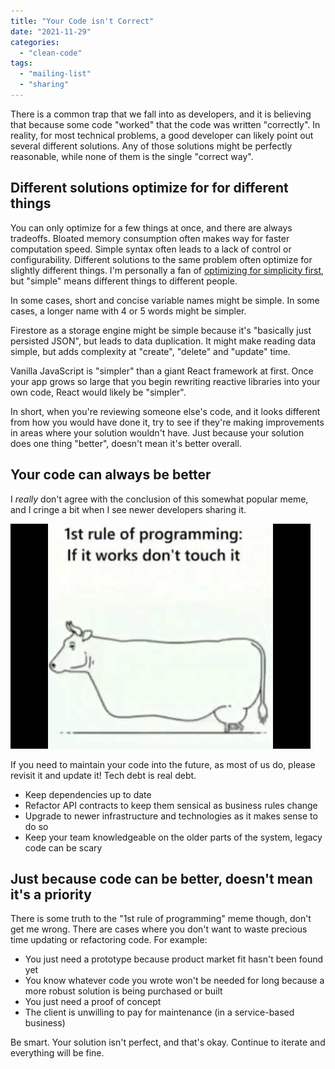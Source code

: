 ```yaml
---
title: "Your Code isn't Correct"
date: "2021-11-29"
categories: 
  - "clean-code"
tags: 
  - "mailing-list"
  - "sharing"
---
```


There is a common trap that we fall into as developers, and it is believing that because some code "worked" that the code was written "correctly". In reality, for most technical problems, a good developer can likely point out several different solutions. Any of those solutions might be perfectly reasonable, while none of them is the single "correct way".

## Different solutions optimize for for different things

You can only optimize for a few things at once, and there are always tradeoffs. Bloated memory consumption often makes way for faster computation speed. Simple syntax often leads to a lack of control or configurability. Different solutions to the same problem often optimize for slightly different things. I'm personally a fan of [optimizing for simplicity first](https://qvault.io/clean-code/optimize-for-simplicity-first/), but "simple" means different things to different people.

In some cases, short and concise variable names might be simple. In some cases, a longer name with 4 or 5 words might be simpler.

Firestore as a storage engine might be simple because it's "basically just persisted JSON", but leads to data duplication. It might make reading data simple, but adds complexity at "create", "delete" and "update" time.

Vanilla JavaScript is "simpler" than a giant React framework at first. Once your app grows so large that you begin rewriting reactive libraries into your own code, React would likely be "simpler".

In short, when you're reviewing someone else's code, and it looks different from how you would have done it, try to see if they're making improvements in areas where your solution wouldn't have. Just because your solution does one thing "better", doesn't mean it's better overall.

## Your code can always be better

I _really_ don't agree with the conclusion of this somewhat popular meme, and I cringe a bit when I see newer developers sharing it.

![](images/hqdefault.jpg)

If you need to maintain your code into the future, as most of us do, please revisit it and update it! Tech debt is real debt.

- Keep dependencies up to date
- Refactor API contracts to keep them sensical as business rules change
- Upgrade to newer infrastructure and technologies as it makes sense to do so
- Keep your team knowledgeable on the older parts of the system, legacy code can be scary

## Just because code can be better, doesn't mean it's a priority

There is some truth to the "1st rule of programming" meme though, don't get me wrong. There are cases where you don't want to waste precious time updating or refactoring code. For example:

- You just need a prototype because product market fit hasn't been found yet
- You know whatever code you wrote won't be needed for long because a more robust solution is being purchased or built
- You just need a proof of concept
- The client is unwilling to pay for maintenance (in a service-based business)

Be smart. Your solution isn't perfect, and that's okay. Continue to iterate and everything will be fine.
